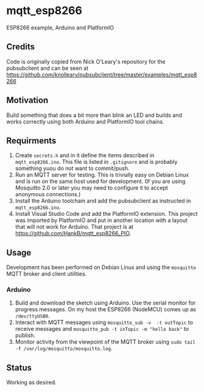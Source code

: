 # mqtt_esp8266

ESP8266 example, Arduino and PlatformIO

## Credits

Code is originally copied from Nick O'Leary's repository for the pubsubclient and can be seen at https://github.com/knolleary/pubsubclient/tree/master/examples/mqtt_esp8266

## Motivation

Build something that does a bit more than blink an LED and builds and works correctly using both Arduino and PlatformIO tool chains.

## Requirments

1. Create `secrets.h` and in it define the items described in `mqtt_esp8266.ino`. This file is listed in `.gitignore` and is probably something yuou do not want to commit/push.
1. Run an MQTT server for testing. This is trivially easy on Debian Linux and is run on the same host used for development. (If you are using Mosquitto 2.0 or later you may need to configure it to accept anonymous connections.)
1. Install the Arduino toolchain and add the pubsubclient as instructed in `mqtt_esp8266.ino`.
1. Install Visual Studio Code and add the PlatformIO extension. This project was imported by PlatformIO and put in another location with a layout that will not work for Arduino. That project is at <https://github.com/HankB/mqtt_esp8266_PIO>.

## Usage

Development has been performed on Debian Linux and using the `mosquitto` MQTT broker and client utilities.

### Arduino

1. Build and download the sketch using Arduino. Use the serial monitor for progress messages. On my host the ESP8266 (NodeMCU) comes up as `/dev/ttyUSB0`.
1. Interact with MQTT messages using `mosquitto_sub -v  -t outTopic` to receive messages and `mosquitto_pub -t inTopic -m "hello back"` to publish.
1. Monitor activity from the viewpoint of the MQTT broker using `sudo tail -f /var/log/mosquitto/mosquitto.log`.

## Status

Working as desired.
